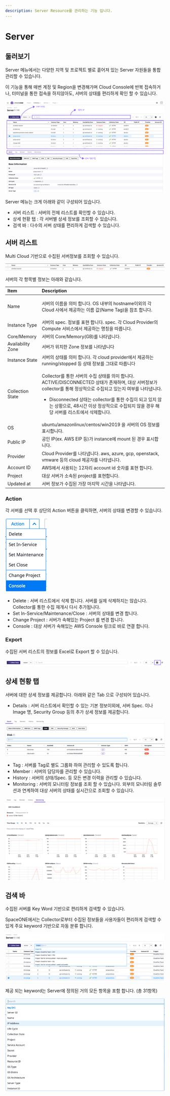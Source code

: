 ```yaml
---
description: Server Resource를 관리하는 기능 입니다.
---
```


# Server

## 둘러보기  

Server 메뉴에서는 다양한 지역 및 프로젝트 별로 흩어져 있는 Server 자원들을 통합 관리할 수 있습니다. 

이 기능을 통해 매번 계정 및 Region을 변경해가며 Cloud Console에 반복 접속하거나, 터미널을 통한 접속을 하지않아도, 서버의 상태를 편리하게 확인 할 수 있습니다.  

![Server &#xAD00;&#xB9AC; &#xD654;&#xBA74;](../.gitbook/assets/2020-08-05-5.50.33-.png)

  Server 메뉴는 크게 아래와 같이 구성되어 있습니다. 

* 서버 리스트 : 서버의 전체 리스트를 확인할 수 있습니다. 
* 상세 현황 탭 : 각 서버별 상세 정보를 조회할 수 있습니다. 
* 검색 바 : 다수의 서버 상태를 편리하게 검색할 수 있습니다.

## 서버 리스트

Multi Cloud 기반으로 수집된 서버정보를 조회할 수 있습니다. 

![](../.gitbook/assets/2020-08-05-5.50.33-2.png)

서버의 각 항목별 정보는 아래와 같습니다.  

<table>
  <thead>
    <tr>
      <th style="text-align:left">Item</th>
      <th style="text-align:left">Description</th>
    </tr>
  </thead>
  <tbody>
    <tr>
      <td style="text-align:left">Name</td>
      <td style="text-align:left">
        <p></p>
        <p>&#xC11C;&#xBC84;&#xC758; &#xC774;&#xB984;&#xC744; &#xC758;&#xBBF8; &#xD569;&#xB2C8;&#xB2E4;.
          OS &#xB0B4;&#xBD80;&#xC758; hostname&#xC774;&#xC678;&#xC758; &#xAC01; Cloud
          &#xC0AC;&#xC5D0;&#xC11C; &#xC81C;&#xACF5;&#xD558;&#xB294; &#xC774;&#xB984;
          &#xAC12;(Name Tag)&#xC744; &#xCC38;&#xC870; &#xD569;&#xB2C8;&#xB2E4;.</p>
      </td>
    </tr>
    <tr>
      <td style="text-align:left">Instance Type</td>
      <td style="text-align:left">&#xC11C;&#xBC84;&#xC758; spec. &#xC815;&#xBCF4;&#xB97C; &#xD45C;&#xD604;
        &#xD569;&#xB2C8;&#xB2E4;. spec. &#xAC01; Cloud Provider&#xC758; Compute
        &#xC11C;&#xBE44;&#xC2A4;&#xC5D0;&#xC11C; &#xC81C;&#xACF5;&#xD558;&#xB294;
        &#xBA85;&#xCE6D;&#xC744; &#xB530;&#xB985;&#xB2C8;&#xB2E4;.</td>
    </tr>
    <tr>
      <td style="text-align:left">Core/Memory</td>
      <td style="text-align:left">&#xC11C;&#xBC84;&#xC758; Core/Memory(GB)&#xB97C; &#xB098;&#xD0C0;&#xB0C5;&#xB2C8;&#xB2E4;.</td>
    </tr>
    <tr>
      <td style="text-align:left">Availability Zone</td>
      <td style="text-align:left">&#xC11C;&#xBC84;&#xAC00; &#xC704;&#xCE58;&#xD55C; Zone &#xC815;&#xBCF4;&#xB97C;
        &#xB098;&#xD0C0;&#xB0C5;&#xB2C8;&#xB2E4;</td>
    </tr>
    <tr>
      <td style="text-align:left">Instance State</td>
      <td style="text-align:left">&#xC11C;&#xBC84;&#xC758; &#xC0C1;&#xD0DC;&#xB97C; &#xC758;&#xBBF8; &#xD569;&#xB2C8;&#xB2E4;.
        &#xAC01; cloud provider&#xC5D0;&#xC11C; &#xC81C;&#xACF5;&#xD558;&#xB294;
        running/stopped &#xB4F1; &#xC0C1;&#xD0DC; &#xC815;&#xBCF4;&#xB97C; &#xADF8;&#xB300;&#xB85C;
        &#xB530;&#xB985;&#xB2C8;&#xB2E4;</td>
    </tr>
    <tr>
      <td style="text-align:left">Collection State</td>
      <td style="text-align:left">
        <p></p>
        <p>Collector&#xB97C; &#xD1B5;&#xD55C; &#xC11C;&#xBC84;&#xC758; &#xC218;&#xC9D1;
          &#xC0C1;&#xD0DC;&#xB97C; &#xC758;&#xBBF8; &#xD569;&#xB2C8;&#xB2E4;. ACTIVE/DISCONNECTED
          &#xC0C1;&#xD0DC;&#xAC00; &#xC874;&#xC7AC;&#xD558;&#xBA70;, &#xB300;&#xC0C1;
          &#xC11C;&#xBC84;&#xC815;&#xBCF4;&#xAC00; collector&#xB97C; &#xD1B5;&#xD574;
          &#xC815;&#xC0C1;&#xC801;&#xC73C;&#xB85C; &#xC218;&#xC9D1;&#xB418;&#xACE0;
          &#xC788;&#xB294;&#xC9C0; &#xC5EC;&#xBD80;&#xB97C; &#xB098;&#xD0C0;&#xB0C5;&#xB2C8;&#xB2E4;.</p>
        <ul>
          <li>Disconnected &#xC0C1;&#xD0DC;&#xB294; collector&#xB97C; &#xD1B5;&#xD55C;
            &#xC218;&#xC9D1;&#xC774; &#xB418;&#xACE0; &#xC788;&#xC9C0; &#xC54A;&#xB294;
            &#xC0C1;&#xD669;&#xC73C;&#xB85C;, 48&#xC2DC;&#xAC04; &#xC774;&#xC0C1; &#xC815;&#xC0C1;&#xC801;&#xC73C;&#xB85C;
            &#xC218;&#xC9D1;&#xB418;&#xC9C0; &#xC54A;&#xC744; &#xACBD;&#xC6B0; &#xD574;&#xB2F9;
            &#xC11C;&#xBC84;&#xB97C; &#xB9AC;&#xC2A4;&#xD2B8;&#xC5D0;&#xC11C; &#xC0AD;&#xC81C;&#xD569;&#xB2C8;&#xB2E4;.</li>
        </ul>
      </td>
    </tr>
    <tr>
      <td style="text-align:left">OS</td>
      <td style="text-align:left">ubuntu/amazonlinux/centos/win2019 &#xC744; &#xC11C;&#xBC84;&#xC758; OS
        &#xC815;&#xBCF4;&#xB97C; &#xD45C;&#xC2DC;&#xD569;&#xB2C8;&#xB2E4;.</td>
    </tr>
    <tr>
      <td style="text-align:left">Public IP</td>
      <td style="text-align:left">&#xACF5;&#xC778; IP(ex. AWS EIP &#xB4F1;)&#xAC00; instance&#xC5D0; mount
        &#xB41C; &#xACBD;&#xC6B0; &#xD45C;&#xC2DC;&#xD569;&#xB2C8;&#xB2E4;.</td>
    </tr>
    <tr>
      <td style="text-align:left">Provider</td>
      <td style="text-align:left">Cloud Provider&#xB97C; &#xB098;&#xD0C0;&#xB0C5;&#xB2C8;&#xB2E4;. aws,
        azure, gcp, openstack, vmware &#xB4F1;&#xC758; cloud &#xC81C;&#xACF5;&#xC790;&#xB97C;
        &#xB098;&#xD0C0;&#xB0C5;&#xB2C8;&#xB2E4;.</td>
    </tr>
    <tr>
      <td style="text-align:left">Account ID</td>
      <td style="text-align:left">AWS&#xC5D0;&#xC11C; &#xC0AC;&#xC6A9;&#xB418;&#xB294; 12&#xC790;&#xB9AC;
        account id &#xC22B;&#xC790;&#xB97C; &#xD45C;&#xD604; &#xD569;&#xB2C8;&#xB2E4;.</td>
    </tr>
    <tr>
      <td style="text-align:left">Project</td>
      <td style="text-align:left">&#xB300;&#xC0C1; &#xC11C;&#xBC84;&#xAC00; &#xC18C;&#xC18D;&#xB41C; project&#xB97C;
        &#xD45C;&#xD604;&#xD569;&#xB2C8;&#xB2E4;.</td>
    </tr>
    <tr>
      <td style="text-align:left">Updated at</td>
      <td style="text-align:left">&#xC11C;&#xBC84; &#xC815;&#xBCF4;&#xAC00; &#xC218;&#xC9D1;&#xB41C; &#xAC00;&#xC7A5;
        &#xB9C8;&#xC9C0;&#xB9C9; &#xC2DC;&#xAC04;&#xC744; &#xB098;&#xD0C0;&#xB0C5;&#xB2C8;&#xB2E4;.</td>
    </tr>
  </tbody>
</table>

### Action

각 서버를  선택 후 상단의 Action 버튼을 클릭하면, 서버의 상태를 변경할 수 있습니다.

![Action &#xB9AC;&#xC2A4;&#xD2B8;](../.gitbook/assets/2020-08-06-4.13.08.png)

* Delete : 서버 리스트에서 삭제 합니다. 서버를 실제 삭제하지는 않습니다. Collector를 통한 수집 재개시 다시 추가됩니다.
* Set In-Service/Maintenance/Close : 서버의 상태를 변경 합니다. 
* Change Project : 서버가 속해있는 Project 를 변경 합니다. 
* Console : 대상 서버가 속해있는 AWS Console 링크로 바로 연결 합니다. 

### Export

수집된 서버 리스트의 정보를 Excel로 Export 할 수 있습니다. 

![Excel Export](../.gitbook/assets/2020-08-06-4.11.27-.png)



## 상세 현황 탭

서버에 대한 상세 정보를 제공합니다. 아래와 같은 Tab 으로 구성되어 있습니다.

* Details : 서버 리스트에서 확인할 수 있는 기본 정보이외에, 서버 Spec. 이나 Image 명, Security Group 등의 추가 상세 정보를 제공합니다.

![Details &#xD0ED;](../.gitbook/assets/2020-08-06-5.09.53.png)

* Tag : 서버를 Tag로 별도 그룹화 하여 관리할 수 있도록 합니다. 
* Member : 서버의 담당자를 관리할 수 있습니다. 
* History : 서버의 상태/Spec. 등 모든 변경 이력을 관리할 수 있습니다. 
* Monitoring : 서버의 모니터링 정보를 조회 할 수 있습니다. 외부의 모니터링 솔루션과 연계하여 대상 서버의 상태를 실시간으로 조회할 수 있습니다. 

![Monitoring &#xD0ED;](../.gitbook/assets/2020-08-06-5.11.19.png)

## 검색 바 

수집된 서버를 Key Word 기반으로 편리하게 검색할 수 있습니다.

SpaceONE에서는 Collector로부터 수집된 정보들을 사용자들이 편리하게 검색할 수 있게 주요 keyword 기반으로 자동 분류 합니다.

![Server &#xAC80;&#xC0C9;&#xBC14;](../.gitbook/assets/2020-08-06-5.12.57-.png)

제공 되는 keyword는 Server에 정의된 거의 모든 항목을 포함 합니다. \(총 31항목\)

![&#xAC80;&#xC0C9; keyword list](../.gitbook/assets/2020-08-06-5.16.04.png)



